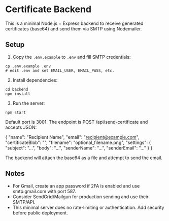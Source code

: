 # Certificate Backend

This is a minimal Node.js + Express backend to receive generated certificates (base64) and send them via SMTP using Nodemailer.

## Setup

1. Copy the `.env.example` to `.env` and fill SMTP credentials:

```
cp .env.example .env
# edit .env and set EMAIL_USER, EMAIL_PASS, etc.
```

2. Install dependencies:

```
cd backend
npm install
```

3. Run the server:

```
npm start
```

Default port is 3001. The endpoint is POST /api/send-certificate and accepts JSON:

{
  "name": "Recipient Name",
  "email": "recipient@example.com",
  "certificateBlob": "<base64 string>",
  "filename": "optional_filename.png",
  "settings": { "subject": "...", "body": "...", "senderName": "...", "senderEmail": "..." }
}

The backend will attach the base64 as a file and attempt to send the email.

## Notes
- For Gmail, create an app password if 2FA is enabled and use smtp.gmail.com with port 587.
- Consider SendGrid/Mailgun for production sending and use their SMTP/API.
- This minimal server does no rate-limiting or authentication. Add security before public deployment.
